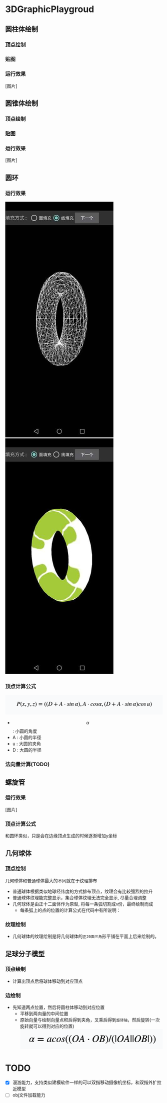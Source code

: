 # 3DGraphicPlaygroud

## 圆柱体绘制
### 顶点绘制

### 贴图

### 运行效果
[图片]

## 圆锥体绘制
### 顶点绘制

### 贴图

### 运行效果
[图片]

## 圆环
### 运行效果
![Alt text](./image/download-5.jpg) ![Alt text](./image/download-6.jpg)

### 顶点计算公式
![Alt text](./image/download-4.png)
- $$\alpha$$ : 小圆的角度
- A : 小圆的半径 
- u : 大圆的夹角  
- D : 大圆的半径

### 法向量计算(TODO)

## 螺旋管
### 运行效果
[图片]

### 顶点计算公式
和圆环类似，只是会在边缘顶点生成的时候逐渐增加y坐标

## 几何球体
### 顶点绘制
几何球体和普通球体最大的不同就在于纹理排布
- 普通球体根据类似地球经纬度的方式排布顶点，纹理会有比较强烈的拉升
- 普通球体纹理能完整显示，集合球体纹理无法完全显示, 尽量合理调整
- 几何球体是由正十二面体作为原型, 将每一条弧切割成`n`份，最终绘制而成
  - 每条弧上的点的位置的计算公式在代码中有所说明：  

### 纹理绘制
- 几何球体的纹理绘制是将几何球体的`正20面三角`形平铺在平面上后来绘制的。

## 足球分子模型
### 顶点绘制
- 计算出顶点后将球体移动到对应顶点

### 边绘制
- 先知道两点位置，然后将圆柱体移动到对应位置
  - 平移到两向量的中间位置
  - 原始向量与绘制向量点积后得到夹角，叉乘后得到`旋转轴`，然后旋转(一次旋转就可以得到对应的位置)
![Alt text](./image/download-7.png)

# TODO
 
- [x] 漫游能力，支持类似建模软件一样的可以双指移动摄像机坐标，和双指外扩拉近模型
- [ ] obj文件加载能力